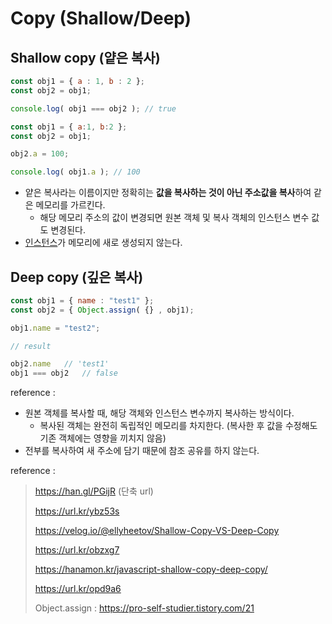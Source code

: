 # Copy (Shallow/Deep)



## Shallow copy (얕은 복사)

```javascript
const obj1 = { a : 1, b : 2 };
const obj2 = obj1;

console.log( obj1 === obj2 ); // true
```

```javascript
const obj1 = { a:1, b:2 };
const obj2 = obj1;

obj2.a = 100;

console.log( obj1.a ); // 100
```

* 얕은 복사라는 이름이지만 정확히는 **값을 복사하는 것이 아닌 주소값을 복사**하여 같은 메모리를 가르킨다.
  * 해당 메모리 주소의 값이 변경되면 원본 객체 및 복사 객체의 인스턴스 변수 값도 변경된다.
* [인스턴스](https://github.com/dsmjimin/TIL-MD/blob/main/Spring%20boot/Class%2C%20Object%2C%20Instance.md)가 메모리에 새로 생성되지 않는다.



## Deep copy (깊은 복사)

```javascript
const obj1 = { name : "test1" };
const obj2 = { Object.assign( {} , obj1);

obj1.name = "test2";

// result

obj2.name	// 'test1'
obj1 === obj2	// false
```



reference : 

* 원본 객체를 복사할 때, 해당 객체와 인스턴스 변수까지 복사하는 방식이다.
  * 복사된 객체는 완전히 독립적인 메모리를 차지한다. (복사한 후 값을 수정해도 기존 객체에는 영향을 끼치지 않음)
* 전부를 복사하여 새 주소에 담기 때문에 참조 공유를 하지 않는다.



reference :

> https://han.gl/PGijR (단축 url)
>
> https://url.kr/ybz53s
>
> https://velog.io/@ellyheetov/Shallow-Copy-VS-Deep-Copy
>
> https://url.kr/obzxg7
>
> https://hanamon.kr/javascript-shallow-copy-deep-copy/
>
> https://url.kr/opd9a6
>
> Object.assign : https://pro-self-studier.tistory.com/21